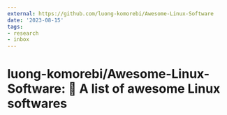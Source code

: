 ```yaml
---
external: https://github.com/luong-komorebi/Awesome-Linux-Software
date: '2023-08-15'
tags:
- research
- inbox
---
```


# luong-komorebi/Awesome-Linux-Software: 🐧 A list of awesome Linux softwares
